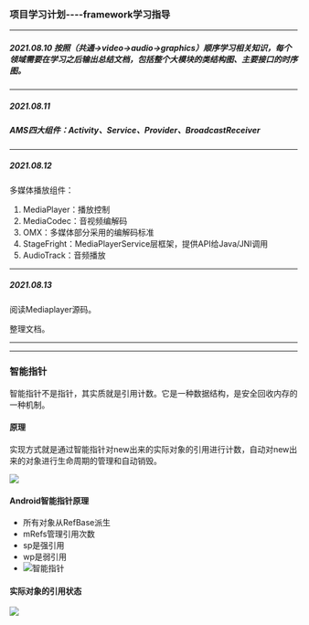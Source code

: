 ### 项目学习计划----framework学习指导

---

##### 2021.08.10 按照（共通->video->audio->graphics）顺序学习相关知识，每个领域需要在学习之后输出***总结文档***，包括整个大模块的***类结构图***、主要接口的***时序图***。

---

##### 2021.08.11

##### AMS四大组件：Activity、Service、Provider、BroadcastReceiver

---

##### 2021.08.12

多媒体播放组件：

1. MediaPlayer：播放控制
2. MediaCodec：音视频编解码
3. OMX：多媒体部分采用的编解码标准
4. StageFright：MediaPlayerService层框架，提供API给Java/JNI调用
5. AudioTrack：音频播放

---

##### 2021.08.13

阅读Mediaplayer源码。

整理文档。

---

---

### 智能指针

智能指针不是指针，其实质就是引用计数。它是一种数据结构，是安全回收内存的一种机制。

#### 原理

实现方式就是通过智能指针对new出来的实际对象的引用进行计数，自动对new出来的对象进行生命周期的管理和自动销毁。

![](https://imagestypora.oss-cn-hangzhou.aliyuncs.com/imagestypora.oss-cn-hangzhou.aliyuncs.com智能指针时序图.png)

#### Android智能指针原理

- 所有对象从RefBase派生
- mRefs管理引用次数
- sp是强引用
- wp是弱引用
- ![智能指针](https://imagestypora.oss-cn-hangzhou.aliyuncs.com/imagestypora.oss-cn-hangzhou.aliyuncs.com智能指针.png)

#### 实际对象的引用状态

![](https://imagestypora.oss-cn-hangzhou.aliyuncs.com/imagestypora.oss-cn-hangzhou.aliyuncs.com实际对象的引用状态.png)

